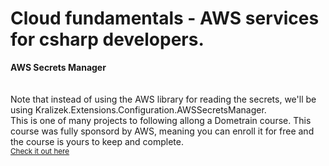 # Cloud fundamentals - AWS services for csharp developers.

**AWS Secrets Manager**
\
\
\
Note that instead of using the AWS library for reading the secrets, we'll be using Kralizek.Extensions.Configuration.AWSSecretsManager.
\
This is one of many projects to following allong a Dometrain course. 
This course was fully sponsord by AWS, meaning you can enroll it for free and the course is yours to keep and complete.
\
<sub>[Check it out here](https://dometrain.com/course/cloud-fundamentals-aws-services-for-c-developers)</sub>
